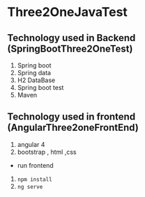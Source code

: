 # Three2OneJavaTest

## Technology used in Backend (SpringBootThree2OneTest)
1. Spring boot
2. Spring data
3. H2 DataBase
4. Spring boot test
5. Maven

## Technology used in frontend (AngularThree2oneFrontEnd)
1. angular 4
2. bootstrap , html ,css
- run frontend 
1. `npm install`
2. `ng serve`





